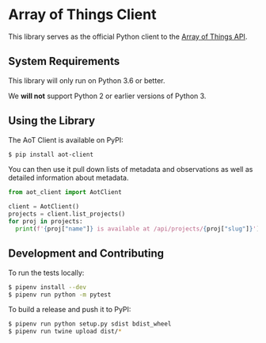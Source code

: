 # Array of Things Client

This library serves as the official Python client to the [Array of Things API](https://api.arrayofthings.org/api).

## System Requirements

This library will only run on Python 3.6 or better.

We __will not__ support Python 2 or earlier versions of Python 3.

## Using the Library

The AoT Client is available on PyPI:

```bash
$ pip install aot-client
```

You can then use it pull down lists of metadata and observations
as well as detailed information about metadata.

```python
from aot_client import AotClient

client = AotClient()
projects = client.list_projects()
for proj in projects:
  print(f'{proj["name"]} is available at /api/projects/{proj["slug"]}')
```

## Development and Contributing

To run the tests locally:

```bash
$ pipenv install --dev
$ pipenv run python -m pytest
```

To build a release and push it to PyPI:

```bash
$ pipenv run python setup.py sdist bdist_wheel
$ pipenv run twine upload dist/*
```